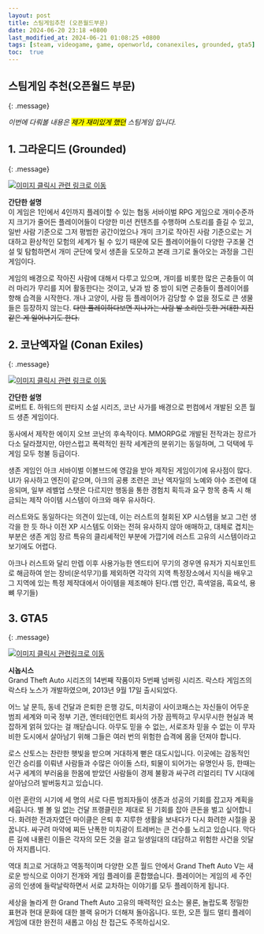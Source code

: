```yaml
---
layout: post
title: 스팀게임추천 (오픈월드부문)
date: 2024-06-20 23:18 +0800
last_modified_at: 2024-06-21 01:08:25 +0800
tags: [steam, videogame, game, openworld, conanexiles, grounded, gta5]
toc:  true
---
```

## 스팀게임 추천(오픈월드 부문)
{: .message}

<em>이번에 다뤄볼 내용은 <marK>제가 재미있게 했던</mark> 스팀게임 입니다.</em>

## 1. 그라운디드 (Grounded)
{: .message}

<a href="https://store.steampowered.com/app/962130/Grounded/?l=koreana" target="_blank">
    <img src="https://i.namu.wiki/i/mJnJd9ybu7j0L2s6IE0Az0saCgx-vsabEq8r6aClOSQq7n547K-8sZb6g29iiqPqURtNMDVONcQCTTXsv45ckr5v3_s9-yYCD6SrWtM0tnRZIOhsgalIdUrJc-GwVJCeEm8sHwGI9cGC2Sxg0mnBOw.webp" alt="이미지 클릭시 관련 링크로 이동" title="그라운디드">
</a>

<strong>간단한 설명</strong><br>
이 게임은 1인에서 4인까지 플레이할 수 있는 협동 서바이벌 RPG 게임으로 개미수준까지 크기가 줄어든 플레이어들이 다양한 미션 컨텐츠를 수행하며 스토리를 즐길 수 있고, 일반 사람 기준으로 그저 평범한 공간이었으나 개미 크기로 작아진 사람 기준으로는 거대하고 환상적인 모험의 세계가 될 수 있기 때문에 모든 플레이어들이 다양한 구조물 건설 및 탐험하면서 개미 군단에 맞서 생존을 도모하고 본래 크기로 돌아오는 과정을 그린 게임이다.

게임의 배경으로 작아진 사람에 대해서 다루고 있으며, 개미를 비롯한 많은 곤충들이 여러 마리가 무리를 지어 활동한다는 것이고, 낮과 밤 중 밤이 되면 곤충들이 플레이어를 향해 습격을 시작한다. 개나 고양이, 사람 등 플레이어가 감당할 수 없을 정도로 큰 생물들은 등장하지 않는다. <del>다만 플레이하다보면 지나가는 사람 발 소리인 듯한 거대한 지진같은 게 일어나기도 한다.</del>

## 2. 코난엑자일 (Conan Exiles)
{: .message}

<a href="https://www.conanexiles.com/ko/korean-main/" target="_blank">
    <img src="https://cdn-ext.fanatical.com/production/product/1280x720/1e67cc37-ce5d-4acd-b3da-37aa2d5ada8b.jpeg" alt="이미지 클릭시 관련 링크로 이동" title="코난 엑자일">
</a>

<strong>간단한 설명</strong><br>
로버트 E. 하워드의 판타지 소설 시리즈, 코난 사가를 배경으로 펀컴에서 개발된 오픈 월드 생존 게임이다.

동사에서 제작한 에이지 오브 코난의 후속작이다. MMORPG로 개발된 전작과는 장르가 다소 달라졌지만, 야만스럽고 폭력적인 원작 세계관의 분위기는 동일하며, 그 덕택에 두 게임 모두 청불 등급이다.

생존 게임인 아크 서바이벌 이볼브드에 영감을 받아 제작된 게임이기에 유사점이 많다. UI가 유사하고 엔진이 같으며, 아크의 공룡 조련은 코난 엑자일의 노예와 야수 조련에 대응되며, 일부 레벨업 스탯은 다르지만 행동을 통한 경험치 획득과 요구 항목 충족 시 해금되는 제작 아이템 시스템이 아크와 매우 유사하다.

러스트와도 동일하다는 의견이 있는데, 이는 러스트의 철회된 XP 시스템을 보고 그런 생각을 한 듯 하나 이전 XP 시스템도 이와는 전혀 유사하지 않아 애매하고, 대체로 겹치는 부분은 생존 게임 장르 특유의 클리셰적인 부분에 가깝기에 러스트 고유의 시스템이라고 보기에도 어렵다.

아크나 러스트와 달리 만렙 이후 사용가능한 엔드티어 무기의 경우엔 유저가 지식포인트로 해금하여 얻는 장비(운석무기)를 제외하면 각각의 지역 특정장소에서 지식을 배우고 그 지역에 있는 특정 제작대에서 아이템을 제조해야 된다.(뱀 인간, 흑색얼음, 흑요석, 용뼈 무기들)

## 3. GTA5
{: .message}

<a href="https://store.steampowered.com/app/271590/Grand_Theft_Auto_V/" target="_blank">
    <img src="https://cdn1.epicgames.com/0584d2013f0149a791e7b9bad0eec102/offer/GTAV_EGS_Artwork_2560x1440_Landscaped%20Store-2560x1440-79155f950f32c9790073feaccae570fb.jpg" alt="이미지 클릭시 관련링크로 이동" title="GTA5">
</a>

<strong>시놉시스</strong><br>
Grand Theft Auto 시리즈의 14번째 작품이자 5번째 넘버링 시리즈. 락스타 게임즈의 락스타 노스가 개발하였으며, 2013년 9월 17일 출시되었다.

어느 날 문득, 동네 건달과 은퇴한 은행 강도, 미치광이 사이코패스는 자신들이 어두운 범죄 세계와 미국 정부 기관, 엔터테인먼트 회사의 가장 끔찍하고 무시무시한 현실과 복잡하게 얽혀 있다는 걸 깨닫습니다. 아무도 믿을 수 없는, 서로조차 믿을 수 없는 이 무자비한 도시에서 살아남기 위해 그들은 여러 번의 위험한 습격에 몸을 던져야 합니다.

로스 산토스는 찬란한 햇빛을 받으며 거대하게 뻗은 대도시입니다. 이곳에는 감동적인 인간 승리를 이뤄낸 사람들과 수많은 아이돌 스타, 퇴물이 되어가는 유명인사 등, 한때는 서구 세계의 부러움을 한몸에 받았던 사람들이 경제 불황과 싸구려 리얼리티 TV 시대에 살아남으려 발버둥치고 있습니다.

이런 혼란의 시기에 세 명의 서로 다른 범죄자들이 생존과 성공의 기회를 잡고자 계획을 세웁니다. 별 볼 일 없는 건달 프랭클린은 제대로 된 기회를 잡아 큰돈을 벌고 싶어합니다. 화려한 전과자였던 마이클은 은퇴 후 지루한 생활을 보내다가 다시 화려한 시절을 꿈꿉니다. 싸구려 마약에 찌든 난폭한 미치광이 트레버는 큰 건수를 노리고 있습니다. 막다른 길에 내몰린 이들은 각자의 모든 것을 걸고 일생일대의 대담하고 위험한 사건을 잇달아 저지릅니다.

역대 최고로 거대하고 역동적이며 다양한 오픈 월드 안에서 Grand Theft Auto V는 새로운 방식으로 이야기 전개와 게임 플레이를 혼합했습니다. 플레이어는 게임의 세 주인공의 인생에 들락날락하면서 서로 교차하는 이야기를 모두 플레이하게 됩니다.

세상을 놀라게 한 Grand Theft Auto 고유의 매력적인 요소는 물론, 놀랍도록 정밀한 표현과 현대 문화에 대한 블랙 유머가 더해져 돌아옵니다. 또한, 오픈 월드 멀티 플레이 게임에 대한 완전히 새롭고 야심 찬 접근도 주목하십시오.